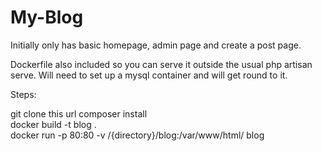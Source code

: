 # My-Blog

Initially only has basic homepage, admin page and create a post page.

Dockerfile also included so you can serve it outside the usual php artisan serve. Will need to set up a mysql container and will get round to it.

Steps:

git clone this url
composer install<br>
docker build -t blog .<br>
docker run -p 80:80 -v /{directory}/blog:/var/www/html/ blog<br>
